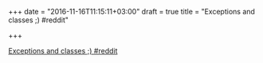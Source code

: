 +++
date = "2016-11-16T11:15:11+03:00"
draft = true
title = "Exceptions and classes ;)  #reddit"

+++

<p><a href="https://t.co/UNfb5yPlRq">Exceptions and classes ;)  #reddit</a></p>
